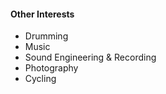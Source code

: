 #### Other Interests

* Drumming
* Music
* Sound Engineering &amp; Recording
* Photography
* Cycling

